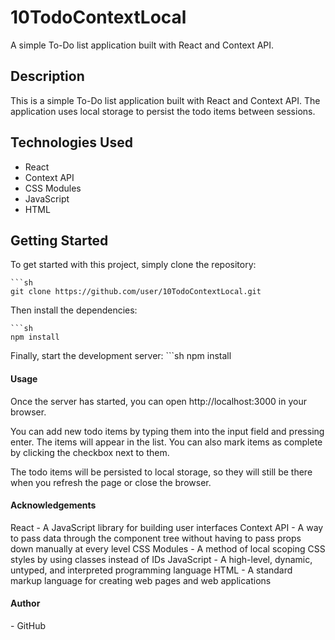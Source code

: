 # 10TodoContextLocal

A simple To-Do list application built with React and Context API.

## Description

This is a simple To-Do list application built with React and Context API. The application uses local storage to persist the todo items between sessions.

## Technologies Used

- React
- Context API
- CSS Modules
- JavaScript
- HTML

## Getting Started

To get started with this project, simply clone the repository:
  
    ```sh
    git clone https://github.com/user/10TodoContextLocal.git
Then install the dependencies:

    ```sh
    npm install
Finally, start the development server:
    ```sh
    npm install

#### Usage
Once the server has started, you can open http://localhost:3000 in your browser.

You can add new todo items by typing them into the input field and pressing enter. The items will appear in the list. You can also mark items as complete by clicking the checkbox next to them.

The todo items will be persisted to local storage, so they will still be there when you refresh the page or close the browser.


#### Acknowledgements
React - A JavaScript library for building user interfaces
Context API - A way to pass data through the component tree without having to pass props down manually at every level
CSS Modules - A method of local scoping CSS styles by using classes instead of IDs
JavaScript - A high-level, dynamic, untyped, and interpreted programming language
HTML - A standard markup language for creating web pages and web applications

#### Author
<Mayank> - GitHub
